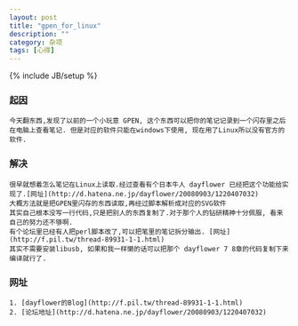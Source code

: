 ```yaml
---
layout: post
title: "gpen_for_linux"
description: ""
category: 杂项
tags: [心得]
---
```

{% include JB/setup %}
### 起因 ###
	今天翻东西,发现了以前的一个小玩意 GPEN, 这个东西可以把你的笔记记录到一个闪存里之后在电脑上查看笔记. 但是对应的软件只能在windows下使用, 现在用了Linux所以没有官方的软件.
	
### 解决 ###
	很早就想着怎么笔记在Linux上读取.经过查看有个日本牛人 dayflower 已经把这个功能给实现了.[网址](http://d.hatena.ne.jp/dayflower/20080903/1220407032)
	大概方法就是把GPEN里闪存的东西读取,再经过脚本解析成对应的SVG软件
	其实自己根本没写一行代码,只是把别人的东西复制了.对于那个人的钻研精神十分佩服, 看来自己的努力还不够啊.
	有个论坛里已经有人把perl脚本改了,可以把笔里的笔记拆分输出. [网址](http://f.pil.tw/thread-89931-1-1.html)
	其实不需要安装libusb, 如果和我一样懒的话可以把那个 dayflower 7 8章的代码复制下来编译就行了.
	
### 网址 ###
	1. [dayflower的Blog](http://f.pil.tw/thread-89931-1-1.html)
	2. [论坛地址](http://d.hatena.ne.jp/dayflower/20080903/1220407032)
